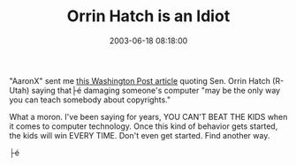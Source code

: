 ﻿---
layout: post
title: "Orrin Hatch is an Idiot"
comments: false
date: 2003-06-18 08:18:00
updated: 2004-05-03 20:29:00
categories:
 - Opinions, Politics, Rants
 - Technology
subtext-id: f54e2c84-a6b8-4887-b253-5c4e1198ccb4
alias: /blog/Orrin-Hatch-is-an-Idiot.aspx
---


"AaronX" sent me [this Washington Post article](http://www.washingtonpost.com/wp-dyn/articles/A6241-2003Jun17.html) quoting Sen. Orrin Hatch (R-Utah) saying that├é damaging someone's computer "may be the only way you can teach somebody about copyrights."

What a moron. I've been saying for years, YOU CAN'T BEAT THE KIDS when it comes to computer technology. Once this kind of behavior gets started, the kids will win EVERY TIME. Don't even get started. Find another way.

├é 
